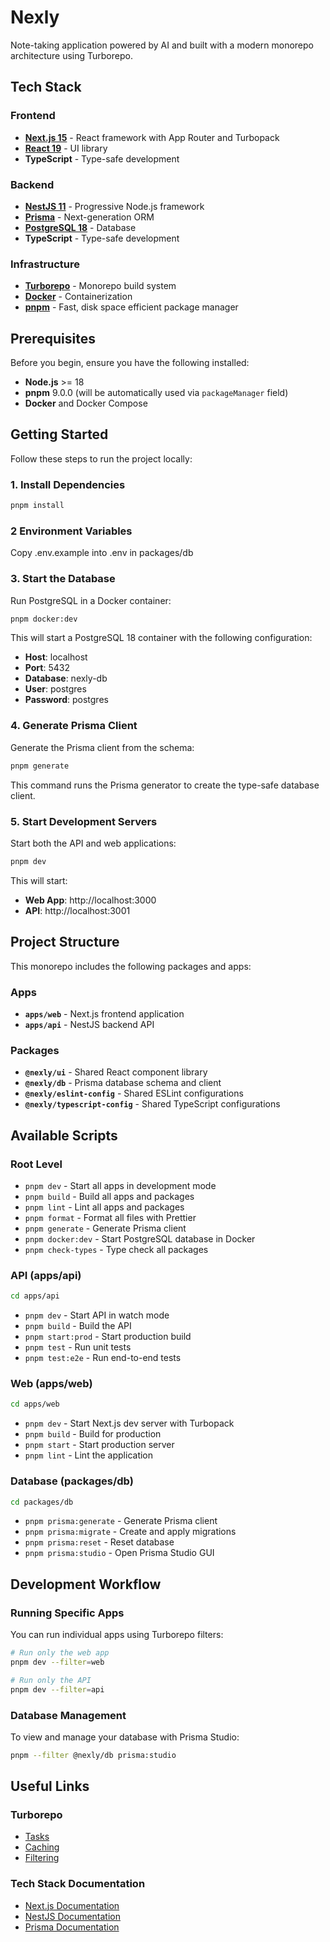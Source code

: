 # Nexly

Note-taking application powered by AI and built with a modern monorepo architecture using Turborepo.

## Tech Stack

### Frontend
- **[Next.js 15](https://nextjs.org/)** - React framework with App Router and Turbopack
- **[React 19](https://react.dev/)** - UI library
- **TypeScript** - Type-safe development

### Backend
- **[NestJS 11](https://nestjs.com/)** - Progressive Node.js framework
- **[Prisma](https://www.prisma.io/)** - Next-generation ORM
- **[PostgreSQL 18](https://www.postgresql.org/)** - Database
- **TypeScript** - Type-safe development

### Infrastructure
- **[Turborepo](https://turborepo.com/)** - Monorepo build system
- **[Docker](https://www.docker.com/)** - Containerization
- **[pnpm](https://pnpm.io/)** - Fast, disk space efficient package manager

## Prerequisites

Before you begin, ensure you have the following installed:
- **Node.js** >= 18
- **pnpm** 9.0.0 (will be automatically used via `packageManager` field)
- **Docker** and Docker Compose

## Getting Started

Follow these steps to run the project locally:

### 1. Install Dependencies

```bash
pnpm install
```

### 2 Environment Variables

Copy .env.example into .env in packages/db

### 3. Start the Database

Run PostgreSQL in a Docker container:

```bash
pnpm docker:dev
```

This will start a PostgreSQL 18 container with the following configuration:
- **Host**: localhost
- **Port**: 5432
- **Database**: nexly-db
- **User**: postgres
- **Password**: postgres

### 4. Generate Prisma Client

Generate the Prisma client from the schema:

```bash
pnpm generate
```

This command runs the Prisma generator to create the type-safe database client.

### 5. Start Development Servers

Start both the API and web applications:

```bash
pnpm dev
```

This will start:
- **Web App**: http://localhost:3000
- **API**: http://localhost:3001

## Project Structure

This monorepo includes the following packages and apps:

### Apps

- **`apps/web`** - Next.js frontend application
- **`apps/api`** - NestJS backend API

### Packages

- **`@nexly/ui`** - Shared React component library
- **`@nexly/db`** - Prisma database schema and client
- **`@nexly/eslint-config`** - Shared ESLint configurations
- **`@nexly/typescript-config`** - Shared TypeScript configurations

## Available Scripts

### Root Level

- `pnpm dev` - Start all apps in development mode
- `pnpm build` - Build all apps and packages
- `pnpm lint` - Lint all apps and packages
- `pnpm format` - Format all files with Prettier
- `pnpm generate` - Generate Prisma client
- `pnpm docker:dev` - Start PostgreSQL database in Docker
- `pnpm check-types` - Type check all packages

### API (apps/api)

```bash
cd apps/api
```

- `pnpm dev` - Start API in watch mode
- `pnpm build` - Build the API
- `pnpm start:prod` - Start production build
- `pnpm test` - Run unit tests
- `pnpm test:e2e` - Run end-to-end tests

### Web (apps/web)

```bash
cd apps/web
```

- `pnpm dev` - Start Next.js dev server with Turbopack
- `pnpm build` - Build for production
- `pnpm start` - Start production server
- `pnpm lint` - Lint the application

### Database (packages/db)

```bash
cd packages/db
```

- `pnpm prisma:generate` - Generate Prisma client
- `pnpm prisma:migrate` - Create and apply migrations
- `pnpm prisma:reset` - Reset database
- `pnpm prisma:studio` - Open Prisma Studio GUI

## Development Workflow

### Running Specific Apps

You can run individual apps using Turborepo filters:

```bash
# Run only the web app
pnpm dev --filter=web

# Run only the API
pnpm dev --filter=api
```

### Database Management

To view and manage your database with Prisma Studio:

```bash
pnpm --filter @nexly/db prisma:studio
```


## Useful Links

### Turborepo
- [Tasks](https://turborepo.com/docs/crafting-your-repository/running-tasks)
- [Caching](https://turborepo.com/docs/crafting-your-repository/caching)
- [Filtering](https://turborepo.com/docs/crafting-your-repository/running-tasks#using-filters)

### Tech Stack Documentation
- [Next.js Documentation](https://nextjs.org/docs)
- [NestJS Documentation](https://docs.nestjs.com)
- [Prisma Documentation](https://www.prisma.io/docs)
